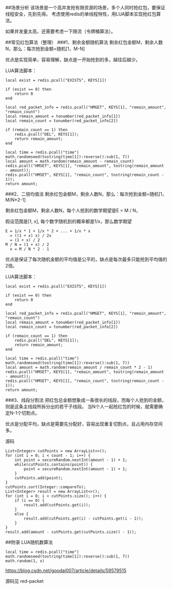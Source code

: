 ##场景分析
该场景是一个高并发抢有限资源的场景，多个人同时抢红包，要保证线程安全，先到先得。
考虑使用redis的单线程特性，用LUA脚本实现抢红包算法。

如果并发量太高，还需要考虑一下限流（令牌桶算法）。

##常见红包算法（整理）
###1、剩余金额随机算法
剩余红包金额M，剩余人数N，那么：每次抢到金额=随机[1，M-N]

优点是实现简单，容易理解，缺点是一开始抢到的多，越往后越少。

LUA算法脚本：
```
local exist = redis.pcall("EXISTS", KEYS[1])

if (exist == 0) then
    return 0
end

local red_packet_info = redis.pcall("HMGET", KEYS[1], "remain_amount", "remain_count")
local remain_amount = tonumber(red_packet_info[1])
local remain_count = tonumber(red_packet_info[2])

if (remain_count == 1) then
    redis.pcall("DEL", KEYS[1]);
    return remain_amount;
end

local time = redis.pcall("time")
math.randomseed(tostring(time[1]):reverse():sub(1, 7))
local amount = math.random(remain_amount - remain_count)
redis.pcall("HMSET", KEYS[1], "remain_amount", tostring(remain_amount - amount));
redis.pcall("HMSET", KEYS[1], "remain_count", tostring(remain_count - 1));
return amount;
```

###2、二倍均值法
剩余红包金额M，剩余人数N，那么：每次抢到金额=随机[1，M/N*2-1]

剩余红包金额M，剩余人数N，每个人抢到的数学期望是E = M / N，

假设范围是[1, x],
每个数字随机到的概率都是1/x，那么数学期望

```
E = 1/x * 1 + 1/x * 2 + ... + 1/x * x
  = ((1 + x) x) / 2x
  = (1 + x) / 2
M / N = (1 + x) / 2
  x = M / N * 2 - 1
```

优点是保证了每次随机金额的平均值是公平的，缺点是每次最多只能抢到平均值的2倍。

LUA算法脚本：

```
local exist = redis.pcall("EXISTS", KEYS[1])

if (exist == 0) then
    return 0
end

local red_packet_info = redis.pcall("HMGET", KEYS[1], "remain_amount", "remain_count")
local remain_amount = tonumber(red_packet_info[1])
local remain_count = tonumber(red_packet_info[2])

if (remain_count == 1) then
    redis.pcall("DEL", KEYS[1]);
    return remain_amount;
end

local time = redis.pcall("time")
math.randomseed(tostring(time[1]):reverse():sub(1, 7))
local amount = math.random(remain_amount / remain_count * 2 - 1)
redis.pcall("HMSET", KEYS[1], "remain_amount", tostring(remain_amount - amount));
redis.pcall("HMSET", KEYS[1], "remain_count", tostring(remain_count - 1));
return amount;

```

###3、线段分割法
把红包总金额想象成一条很长的线段，而每个人抢到的金额，则是这条主线段所拆分出的若干子线段。
当N个人一起抢红包的时候，就需要确定N-1个切割点。

优点是分配平均，缺点是需要先分配好，容易出现重复切割点，且占用内存空间多。

源码
```
List<Integer> cutPoints = new ArrayList<>();
for (int i = 0; i < count - 1; i++) {
    int point = secureRandom.nextInt(amount - 1) + 1;
    while(cutPoints.contains(point)) {
        point = secureRandom.nextInt(amount - 1) + 1;
    }
    cutPoints.add(point);
}
cutPoints.sort(Integer::compareTo);
List<Integer> result = new ArrayList<>();
for (int i = 0; i < cutPoints.size(); i++) {
    if (i == 0) {
        result.add(cutPoints.get(i));
    }
    else {
        result.add(cutPoints.get(i) - cutPoints.get(i - 1));
    }
}
result.add(amount - cutPoints.get(cutPoints.size() - 1));
```

##附录
LUA随机数算法
```
local time = redis.pcall("time")
math.randomseed(tostring(time[1]):reverse():sub(1, 7))
math.random(1, x)
```

https://blog.csdn.net/goodai007/article/details/59579515

源码见 red-packet
